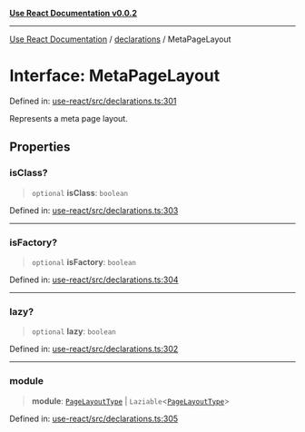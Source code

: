[**Use React Documentation v0.0.2**](../../README.md)

***

[Use React Documentation](../../modules.md) / [declarations](../README.md) / MetaPageLayout

# Interface: MetaPageLayout

Defined in: [use-react/src/declarations.ts:301](https://github.com/stonemjs/use-react/blob/a85b32b76e105a7bc655ce084e0841ade8b0df8a/src/declarations.ts#L301)

Represents a meta page layout.

## Properties

### isClass?

> `optional` **isClass**: `boolean`

Defined in: [use-react/src/declarations.ts:303](https://github.com/stonemjs/use-react/blob/a85b32b76e105a7bc655ce084e0841ade8b0df8a/src/declarations.ts#L303)

***

### isFactory?

> `optional` **isFactory**: `boolean`

Defined in: [use-react/src/declarations.ts:304](https://github.com/stonemjs/use-react/blob/a85b32b76e105a7bc655ce084e0841ade8b0df8a/src/declarations.ts#L304)

***

### lazy?

> `optional` **lazy**: `boolean`

Defined in: [use-react/src/declarations.ts:302](https://github.com/stonemjs/use-react/blob/a85b32b76e105a7bc655ce084e0841ade8b0df8a/src/declarations.ts#L302)

***

### module

> **module**: [`PageLayoutType`](../type-aliases/PageLayoutType.md) \| `Laziable`\<[`PageLayoutType`](../type-aliases/PageLayoutType.md)\>

Defined in: [use-react/src/declarations.ts:305](https://github.com/stonemjs/use-react/blob/a85b32b76e105a7bc655ce084e0841ade8b0df8a/src/declarations.ts#L305)
